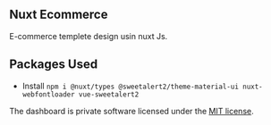 ## Nuxt Ecommerce

E-commerce templete design usin nuxt Js.

## Packages Used

- Install `npm i @nuxt/types @sweetalert2/theme-material-ui nuxt-webfontloader vue-sweetalert2`

The dashboard is private software licensed under the [MIT license](https://opensource.org/licenses/MIT).
